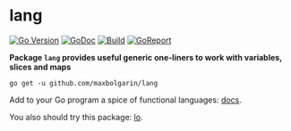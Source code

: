 # lang

[![Go Version][version-img]][doc] [![GoDoc][doc-img]][doc] [![Build][ci-img]][ci] [![GoReport][report-img]][report]

**Package `lang` provides useful generic one-liners to work with variables, slices and maps**

```
go get -u github.com/maxbolgarin/lang
```

Add to your Go program a spice of functional languages: [docs][doc].

You also should try this package: [lo](https://github.com/samber/lo).


[version-img]: https://img.shields.io/badge/Go-%3E%3D%201.19-%23007d9c
[doc-img]: https://pkg.go.dev/badge/github.com/maxbolgarin/lang
[doc]: https://pkg.go.dev/github.com/maxbolgarin/lang
[ci-img]: https://github.com/maxbolgarin/lang/actions/workflows/go.yml/badge.svg
[ci]: https://github.com/maxbolgarin/lang/actions
[report-img]: https://goreportcard.com/badge/github.com/maxbolgarin/lang
[report]: https://goreportcard.com/report/github.com/maxbolgarin/lang
